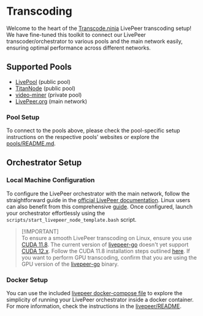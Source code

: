 # Transcoding

Welcome to the heart of the [Transcode.ninja](https://transcode.ninja) LivePeer transcoding setup! We have fine-tuned this toolkit to connect our LivePeer transcoder/orchestrator to various pools and the main network easily, ensuring optimal performance across different networks.

## Supported Pools

- [LivePool](https://www.livepool.io/) (public pool)
- [TitanNode](https://titan-node.com/) (public pool)
- [video-miner](https://www.video-miner.com/) (private pool)
- [LivePeer.org](https://livepeer.org/) (main network)

### Pool Setup

To connect to the pools above, please check the pool-specific setup instructions on the respective pools' websites or explore the [pools/README.md](pools/README.md).

## Orchestrator Setup

### Local Machine Configuration

To configure the LivePeer orchestrator with the main network, follow the straightforward guide in the [official LivePeer documentation](https://docs.livepeer.org/orchestrators/guides/get-started). Linux users can also benefit from this comprehensive [guide](https://hedgedoc.ddvtech.com/wpwHEXMFTueUM7jqhikTvw). Once configured, launch your orchestrator effortlessly using the `scripts/start_livepeer_node_template.bash` script.

> [!IMPORTANT]\
> To ensure a smooth LivePeer transcoding on Linux, ensure you use [CUDA 11.8](https://developer.nvidia.com/cuda-11-8-0-download-archive). The current version of [livepeer-go](https://github.com/livepeer/go-livepeer) doesn't yet support [CUDA 12.x](https://developer.nvidia.com/cuda-downloads). Follow the CUDA 11.8 installation steps outlined [here](https://docs.nvidia.com/cuda/cuda-installation-guide-linux/index.html). If you want to perform GPU transcoding, confirm that you are using the GPU version of the [livepeer-go](https://github.com/livepeer/go-livepeer) binary.

### Docker Setup

You can use the included [livepeer docker-compose file](livepeer/docker-compose.yml) to explore the simplicity of running your LivePeer orchestrator inside a docker container. For more information, check the instructions in the [livepeer/README](livepeer/README.md).
